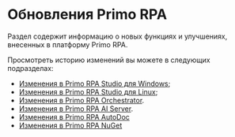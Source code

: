 # Обновления Primo RPA
Раздел содержит информацию о новых функциях и улучшениях, внесенных в платформу Primo RPA.

Просмотреть историю изменений вы можете в следующих подразделах:
* [Изменения в Primo RPA Studio для Windows](https://docs.primo-rpa.ru/primo-rpa/release-notes/studio);
* [Изменения в Primo RPA Studio для Linux](https://docs.primo-rpa.ru/primo-rpa/release-notes/studio-linux);
* [Изменения в Primo RPA Orchestrator](https://docs.primo-rpa.ru/primo-rpa/release-notes/orch).
* [Изменения в Primo RPA AI Server](https://docs.primo-rpa.ru/primo-rpa/release-notes/ai-server).
* [Изменения в Primo RPA AutoDoc](https://docs.primo-rpa.ru/primo-rpa/release-notes/autodoc)
* [Изменения в Primo RPA NuGet](https://docs.primo-rpa.ru/primo-rpa/release-notes/packages)
